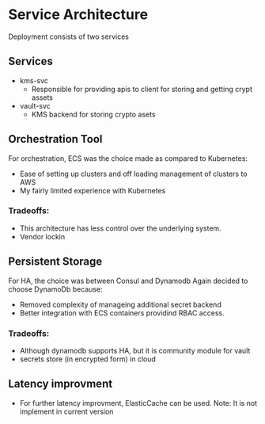 # Service Architecture

Deployment consists of two services


## Services
- kms-svc
    - Responsible for providing apis to client for storing and getting crypt assets
- vault-svc
    - KMS backend for storing crypto asets

## Orchestration Tool
For orchestration, ECS was the choice made as compared to Kubernetes:
- Ease of setting up clusters and off loading management of clusters to AWS
- My fairly limited experience with Kubernetes

### Tradeoffs:
- This architecture has less control over the underlying system. 
- Vendor lockin


## Persistent Storage
For HA, the choice was between Consul and Dynamodb
Again decided to choose DynamoDb because:
- Removed complexity of manageing additional secret backend
- Better integration with ECS containers providind RBAC access.

### Tradeoffs:
- Although dynamodb supports HA, but it is community module for vault
- secrets store (in encrypted form) in cloud

## Latency improvment
- For further latency improvment, ElasticCache can be used. 
Note: It is not implement in current version